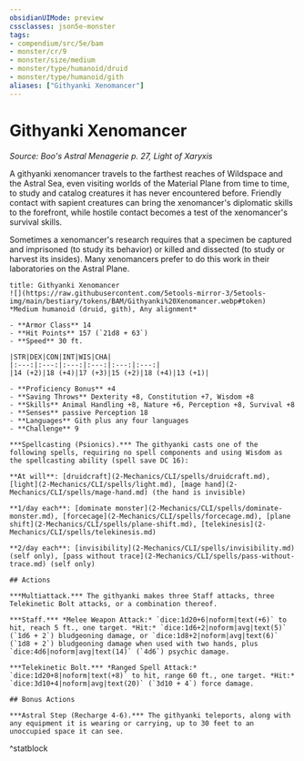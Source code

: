```yaml
---
obsidianUIMode: preview
cssclasses: json5e-monster
tags:
- compendium/src/5e/bam
- monster/cr/9
- monster/size/medium
- monster/type/humanoid/druid
- monster/type/humanoid/gith
aliases: ["Githyanki Xenomancer"]
---
```

# Githyanki Xenomancer
*Source: Boo's Astral Menagerie p. 27, Light of Xaryxis*  

A githyanki xenomancer travels to the farthest reaches of Wildspace and the Astral Sea, even visiting worlds of the Material Plane from time to time, to study and catalog creatures it has never encountered before. Friendly contact with sapient creatures can bring the xenomancer's diplomatic skills to the forefront, while hostile contact becomes a test of the xenomancer's survival skills.

Sometimes a xenomancer's research requires that a specimen be captured and imprisoned (to study its behavior) or killed and dissected (to study or harvest its insides). Many xenomancers prefer to do this work in their laboratories on the Astral Plane.

```ad-statblock
title: Githyanki Xenomancer
![](https://raw.githubusercontent.com/5etools-mirror-3/5etools-img/main/bestiary/tokens/BAM/Githyanki%20Xenomancer.webp#token)
*Medium humanoid (druid, gith), Any alignment*

- **Armor Class** 14
- **Hit Points** 157 (`21d8 + 63`)
- **Speed** 30 ft.

|STR|DEX|CON|INT|WIS|CHA|
|:---:|:---:|:---:|:---:|:---:|:---:|
|14 (+2)|18 (+4)|17 (+3)|15 (+2)|18 (+4)|13 (+1)|

- **Proficiency Bonus** +4
- **Saving Throws** Dexterity +8, Constitution +7, Wisdom +8
- **Skills** Animal Handling +8, Nature +6, Perception +8, Survival +8
- **Senses** passive Perception 18
- **Languages** Gith plus any four languages
- **Challenge** 9

***Spellcasting (Psionics).*** The githyanki casts one of the following spells, requiring no spell components and using Wisdom as the spellcasting ability (spell save DC 16):

**At will**: [druidcraft](2-Mechanics/CLI/spells/druidcraft.md), [light](2-Mechanics/CLI/spells/light.md), [mage hand](2-Mechanics/CLI/spells/mage-hand.md) (the hand is invisible)

**1/day each**: [dominate monster](2-Mechanics/CLI/spells/dominate-monster.md), [forcecage](2-Mechanics/CLI/spells/forcecage.md), [plane shift](2-Mechanics/CLI/spells/plane-shift.md), [telekinesis](2-Mechanics/CLI/spells/telekinesis.md)

**2/day each**: [invisibility](2-Mechanics/CLI/spells/invisibility.md) (self only), [pass without trace](2-Mechanics/CLI/spells/pass-without-trace.md) (self only)

## Actions

***Multiattack.*** The githyanki makes three Staff attacks, three Telekinetic Bolt attacks, or a combination thereof.

***Staff.*** *Melee Weapon Attack:* `dice:1d20+6|noform|text(+6)` to hit, reach 5 ft., one target. *Hit:* `dice:1d6+2|noform|avg|text(5)` (`1d6 + 2`) bludgeoning damage, or `dice:1d8+2|noform|avg|text(6)` (`1d8 + 2`) bludgeoning damage when used with two hands, plus `dice:4d6|noform|avg|text(14)` (`4d6`) psychic damage.

***Telekinetic Bolt.*** *Ranged Spell Attack:* `dice:1d20+8|noform|text(+8)` to hit, range 60 ft., one target. *Hit:* `dice:3d10+4|noform|avg|text(20)` (`3d10 + 4`) force damage.

## Bonus Actions

***Astral Step (Recharge 4-6).*** The githyanki teleports, along with any equipment it is wearing or carrying, up to 30 feet to an unoccupied space it can see.
```
^statblock